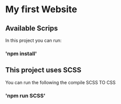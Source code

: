 # My first Website

## Available Scrips

In this project you can run:

### 'npm install'


## This project uses SCSS

You can run the following the compile SCSS TO CSS

### 'npm run SCSS'